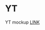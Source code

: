 # YT
YT mockup
<a href="https://htmlpreview.github.io/?https://github.com/Goliat19888/yt/blob/main/index.html">LINK</a>
